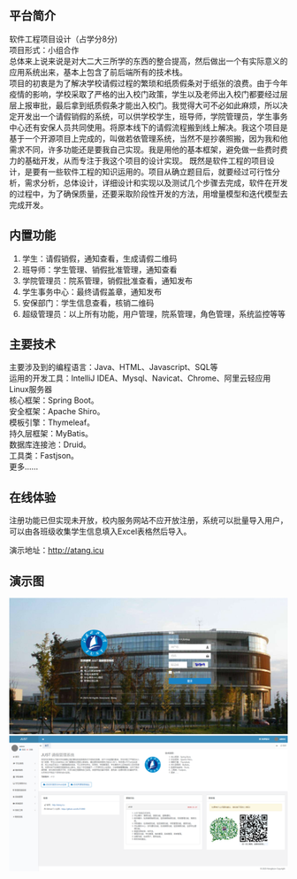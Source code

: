 ## 平台简介

软件工程项目设计（占学分8分)  
项目形式：小组合作  
总体来上说来说是对大二大三所学的东西的整合提高，然后做出一个有实际意义的应用系统出来，基本上包含了前后端所有的技术栈。  
项目的初衷是为了解决学校请假过程的繁琐和纸质假条对于纸张的浪费。由于今年疫情的影响，学校采取了严格的出入校门政策，学生以及老师出入校门都要经过层层上报审批，最后拿到纸质假条才能出入校门。我觉得大可不必如此麻烦，所以决定开发出一个请假销假的系统，可以供学校学生，班导师，学院管理员，学生事务中心还有安保人员共同使用。将原本线下的请假流程搬到线上解决。我这个项目是基于一个开源项目上完成的，叫做若依管理系统，当然不是抄袭照搬，因为我和他需求不同，许多功能还是要我自己实现。我是用他的基本框架，避免做一些费时费力的基础开发，从而专注于我这个项目的设计实现。
既然是软件工程的项目设计，是要有一些软件工程的知识运用的。项目从确立题目后，就要经过可行性分析，需求分析，总体设计，详细设计和实现以及测试几个步骤去完成，软件在开发的过程中，为了确保质量，还要采取阶段性开发的方法，用增量模型和迭代模型去完成开发。




## 内置功能

1. 学生：请假销假，通知查看，生成请假二维码
2. 班导师：学生管理、销假批准管理，通知查看
3. 学院管理员：院系管理，销假批准查看，通知发布
4. 学生事务中心：最终请假盖章，通知发布
5. 安保部门：学生信息查看，核销二维码
6. 超级管理员：以上所有功能，用户管理，院系管理，角色管理，系统监控等等

## 主要技术

主要涉及到的编程语言：Java、HTML、Javascript、SQL等  
运用的开发工具：IntelliJ IDEA、Mysql、Navicat、Chrome、阿里云轻应用Linux服务器  
核心框架：Spring Boot。  
安全框架：Apache Shiro。  
模板引擎：Thymeleaf。    
持久层框架：MyBatis。  
数据库连接池：Druid。  
工具类：Fastjson。  
更多……

## 在线体验
注册功能已但实现未开放，校内服务网站不应开放注册，系统可以批量导入用户，可以由各班级收集学生信息填入Excel表格然后导入。

演示地址：http://atang.icu

## 演示图

![login](ruoyi-admin/src/main/resources/static/readme/login.png
 "login")
![index](ruoyi-admin/src/main/resources/static/readme/index.png
  "index")

